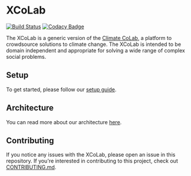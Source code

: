 # XCoLab

[![Build Status](https://travis-ci.org/CCI-MIT/XCoLab.svg?branch=homolog)](https://travis-ci.org/CCI-MIT/XCoLab)
[![Codacy Badge](https://api.codacy.com/project/badge/Grade/c642c48510b04fda9fd2782d92f044cd)](https://www.codacy.com/app/MIT-CCI/XCoLab?utm_source=github.com&amp;utm_medium=referral&amp;utm_content=CCI-MIT/XCoLab&amp;utm_campaign=Badge_Grade)

The XCoLab is a generic version of the [Climate CoLab](https://climatecolab.org), a platform to crowdsource solutions to climate change.  The XCoLab is intended to be domain independent and appropriate for solving a wide range of complex social problems. 

## Setup
To get started, please follow our [setup guide](https://github.com/CCI-MIT/XCoLab/wiki/Development-Environment-Setup).

## Architecture

You can read more about our architecture [here](https://github.com/CCI-MIT/XCoLab/wiki/XCoLab-Architecture).

## Contributing

If you notice any issues with the XCoLab, please open an issue in this repository.
If you're interested in contributing to this project, check out [CONTRIBUTING.md](https://github.com/CCI-MIT/XCoLab/blob/master/CONTRIBUTING.md).
